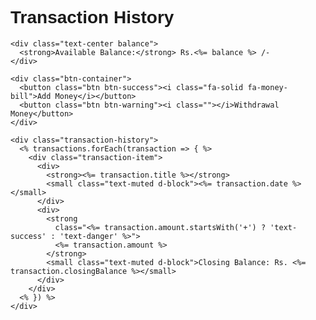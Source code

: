 <!DOCTYPE html>
<html lang="en">
<head>
  <meta charset="UTF-8">
  <meta name="viewport" content="width=device-width, initial-scale=1.0">
  <title>Transaction History</title>
  <link rel="stylesheet" href="https://cdnjs.cloudflare.com/ajax/libs/bootstrap/5.3.0/css/bootstrap.min.css">
  <link href="https://cdnjs.cloudflare.com/ajax/libs/font-awesome/6.0.0/css/all.min.css" rel="stylesheet">

  <style>
    body {
      font-family: Arial, sans-serif;
    }
    .balance {
      font-size: 1.5rem;
      margin: 20px 0;
    }
    .btn-container {
      display: flex;
      justify-content: center;
      gap: 15px;
    }
    .transaction-history {
      margin-top: 20px;
    }
    .transaction-item {
      display: flex;
      justify-content: space-between;
      padding: 10px;
      border-bottom: 1px solid #ddd;
    }
  </style>
</head>
<body>
  <div class="container">
    <h1 class="text-center mt-4">Transaction History</h1>

    <div class="text-center balance">
      <strong>Available Balance:</strong> Rs.<%= balance %> /-
    </div>

    <div class="btn-container">
      <button class="btn btn-success"><i class="fa-solid fa-money-bill">Add Money</i></button>
      <button class="btn btn-warning"><i class=""></i>Withdrawal Money</button>
    </div>

    <div class="transaction-history">
      <% transactions.forEach(transaction => { %>
        <div class="transaction-item">
          <div>
            <strong><%= transaction.title %></strong>
            <small class="text-muted d-block"><%= transaction.date %></small>
          </div>
          <div>
            <strong 
              class="<%= transaction.amount.startsWith('+') ? 'text-success' : 'text-danger' %>">
              <%= transaction.amount %>
            </strong>
            <small class="text-muted d-block">Closing Balance: Rs. <%= transaction.closingBalance %></small>
          </div>
        </div>
      <% }) %>
    </div>
  </div>
</body>
</html>
